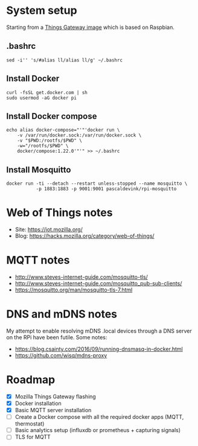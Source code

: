 # System setup

Starting from a [Things Gateway image](https://github.com/mozilla-iot/gateway/releases/download/0.5.0/gateway-0.5.0.img.zip) which is based on Raspbian.

## .bashrc

```
sed -i'' 's/#alias ll/alias ll/g' ~/.bashrc
```

## Install Docker

```
curl -fsSL get.docker.com | sh
sudo usermod -aG docker pi
```

## Install Docker compose

```
echo alias docker-compose="'"'docker run \
    -v /var/run/docker.sock:/var/run/docker.sock \
    -v "$PWD:/rootfs/$PWD" \
    -w="/rootfs/$PWD" \
    docker/compose:1.22.0'"'" >> ~/.bashrc
```

## Install Mosquitto

```
docker run -ti --detach --restart unless-stopped --name mosquitto \
           -p 1883:1883 -p 9001:9001 pascaldevink/rpi-mosquitto
```

# Web of Things notes

- Site: https://iot.mozilla.org/
- Blog: https://hacks.mozilla.org/category/web-of-things/

# MQTT notes

- http://www.steves-internet-guide.com/mosquitto-tls/
- http://www.steves-internet-guide.com/mosquitto_pub-sub-clients/
- https://mosquitto.org/man/mosquitto-tls-7.html

# DNS and mDNS notes

My attempt to enable resolving mDNS .local devices through a DNS server on the RPi have been futile. Some notes:

- https://blog.csainty.com/2016/09/running-dnsmasq-in-docker.html
- https://github.com/wisq/mdns-proxy

# Roadmap

- [x] Mozilla Things Gateway flashing
- [x] Docker installation
- [x] Basic MQTT server installation
- [ ] Create a Docker compose with all the required docker apps (MQTT, thermostat) 
- [ ] Basic analytics setup (influxdb or prometheus + capturing signals)
- [ ] TLS for MQTT
